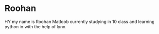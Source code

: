 # Roohan
HY my name is Roohan Matloob currently studying in 10 class and learning python in with the help of lynx.
